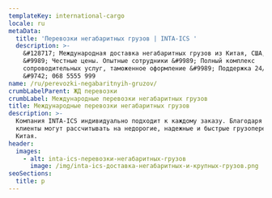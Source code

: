 ```yaml
---
templateKey: international-cargo
locale: ru
metaData:
  title: 'Перевозки негабаритных грузов | INTA-ICS '
  description: >-
    &#128717; Международная доставка негабаритных грузов из Китая, США, Европы
    &#9989; Честные цены. Опытные сотрудники &#9989; Полный комплекс
    сопроводительных услуг, таможенное оформление &#9989; Поддержка 24/7 
    &#9742; 068 5555 999
name: /ru/perevozki-negabaritnyih-gruzov/
crumbLabelParent: ЖД перевозки
crumbLabel: Международные перевозки негабаритных грузов
title: Международные перевозки негабаритных грузов
description: >-
  Компания INTA-ICS индивидуально подходит к каждому заказу. Благодаря этому
  клиенты могут рассчитывать на недорогие, надежные и быстрые грузоперевозки из
  Китая.
header:
  images:
    - alt: inta-ics-перевозки-негабаритных-грузов
      image: /img/inta-ics-доставка-негабаритных-и-крупных-грузов.png
seoSections:
  title: р
---
```

